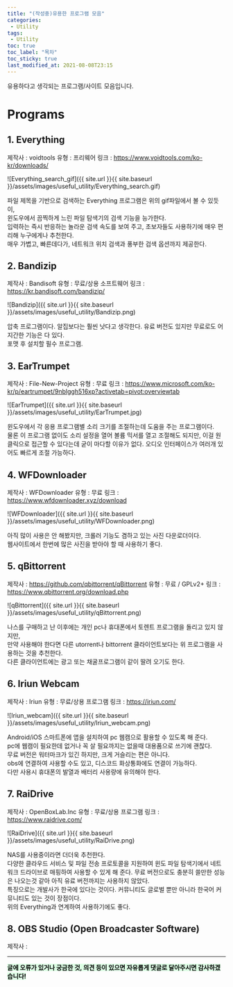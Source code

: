 ```yaml
---
title: "(작성중)유용한 프로그램 모음"
categories:
 - Utility
tags:
 - Utility
toc: true
toc_label: "목차"
toc_sticky: true
last_modified_at: 2021-08-08T23:15
---
```

유용하다고 생각되는 프로그램/사이트 모음입니다.

# Programs
## 1. Everything
제작사 : voidtools
유형 : 프리웨어
링크 : https://www.voidtools.com/ko-kr/downloads/

![Everything_search_gif]({{ site.url }}{{ site.baseurl }}/assets/images/useful_utility/Everything_search.gif)

파일 제목을 기반으로 검색하는 Everything 프로그램은 위의 gif파일에서 볼 수 있듯이,  
윈도우에서 끔찍하게 느린 파일 탐색기의 검색 기능을 능가한다.   
입력하는 즉시 반응하는 놀라운 검색 속도를 보여 주고,
초보자들도 사용하기에 매우 편리해 누구에게나 추천한다.  
매우 가볍고, 빠른데다가, 네트워크 위치 검색과 풍부한 검색 옵션까지 제공한다.

## 2. Bandizip
제작사 : Bandisoft
유형 : 무료/상용 소프트웨어
링크 : https://kr.bandisoft.com/bandizip/

![Bandizip]({{ site.url }}{{ site.baseurl }}/assets/images/useful_utility/Bandizip.png)

압축 프로그램이다. 알집보다는 훨씬 낫다고 생각한다. 유료 버전도 있지만 무료로도 어지간한 기능은 다 있다.  
포맷 후 설치할 필수 프로그램.

## 3. EarTrumpet
제작사 : File-New-Project
유형 : 무료
링크 : https://www.microsoft.com/ko-kr/p/eartrumpet/9nblggh516xp?activetab=pivot:overviewtab

![EarTrumpet]({{ site.url }}{{ site.baseurl }}/assets/images/useful_utility/EarTrumpet.jpg)

윈도우에서 각 응용 프로그램별 소리 크기를 조절하는데 도움을 주는 프로그램이다.  
물론 이 프로그램 없이도 소리 설정을 열어 볼륨 믹서를 열고 조절해도 되지만, 이걸 원클릭으로 접근할 수 있다는데 굳이 마다할 이유가 없다.
오디오 인터페이스가 여러개 있어도 빠르게 조절 가능하다.

## 4. WFDownloader
제작사 : WFDownloader
유형 : 무료
링크 : https://www.wfdownloader.xyz/download

![WFDownloader]({{ site.url }}{{ site.baseurl }}/assets/images/useful_utility/WFDownloader.png)

아직 많이 사용은 안 해봤지만, 크롤러 기능도 겸하고 있는 사진 다운로더이다.  
웹사이트에서 한번에 많은 사진을 받아야 할 때 사용하기 좋다.

## 5. qBittorrent
제작사 : https://github.com/qbittorrent/qBittorrent
유형 : 무료 / GPLv2+
링크 : https://www.qbittorrent.org/download.php

![qBittorrent]({{ site.url }}{{ site.baseurl }}/assets/images/useful_utility/qBittorrent.png)

나스를 구매하고 난 이후에는 개인 pc나 휴대폰에서 토렌트 프로그램을 돌리고 있지 않지만,  
만약 사용해야 한다면 다른 utorrent나 bittorrent 클라이언트보다는 위 프로그램을 사용하는 것을 추천한다.  
다른 클라이언트에는 광고 또는 채굴프로그램이 같이 딸려 오기도 한다.

## 6. Iriun Webcam
제작사 : Iriun
유형 : 무료/상용 프로그램
링크 : https://iriun.com/

![Iriun_webcam]({{ site.url }}{{ site.baseurl }}/assets/images/useful_utility/Iriun_webcam.png)

Android/iOS 스마트폰에 앱을 설치하여 pc 웹캠으로 활용할 수 있도록 해 준다.  
pc에 웹캠이 필요한데 없거나 꼭 살 필요까지는 없을때 대용품으로 쓰기에 괜찮다.  
무료 버전은 워터마크가 있긴 하지만, 크게 거슬리는 편은 아니다.  
obs에 연결하여 사용할 수도 있고, 디스코드 화상통화에도 연결이 가능하다.  
다만 사용시 휴대폰의 발열과 배터리 사용량에 유의해야 한다.

## 7. RaiDrive
제작사 : OpenBoxLab.Inc
유형 : 무료/상용 프로그램
링크 : https://www.raidrive.com/

![RaiDrive]({{ site.url }}{{ site.baseurl }}/assets/images/useful_utility/RaiDrive.png)

NAS를 사용중이라면 더더욱 추천한다.  
다양한 클라우드 서비스 및 파일 전송 프로토콜을 지원하여 윈도 파일 탐색기에서 네트워크 드라이브로 매핑하여 사용할 수 있게 해 준다.
무료 버전으로도 충분히 쓸만한 성능은 나오는것 같아 아직 유료 버전까지는 사용하지 않았다.  
특징으로는 개발사가 한국에 있다는 것이다. 커뮤니티도 글로벌 뿐만 아니라 한국어 커뮤니티도 있는 것이 장점이다.  
위의 Everything과 연계하여 사용하기에도 좋다.

## 8. OBS Studio (Open Broadcaster Software)
제작사 : 

---
<mark style='background-color: #dcffe4'>
<b>글에 오류가 있거나 궁금한 것, 의견 등이 있으면 자유롭게 댓글로 달아주시면 감사하겠습니다!</b>
</mark>